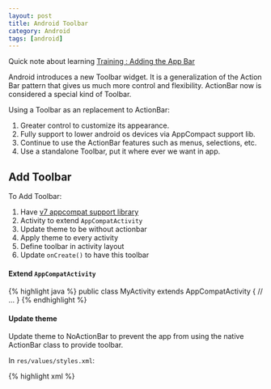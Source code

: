 ```yaml
---
layout: post
title: Android Toolbar
category: Android
tags: [android]
---
```


Quick note about learning [Training : Adding the App Bar](https://developer.android.com/training/appbar/index.html)

Android introduces a new Toolbar widget. It is a generalization of the Action Bar pattern that gives us much more control and flexibility. ActionBar now is considered a special kind of Toolbar.

Using a Toolbar as an replacement to ActionBar:

1. Greater control to customize its appearance.
2. Fully support to lower android os devices via AppCompact support lib.
3. Continue to use the ActionBar features such as menus, selections, etc. 
4. Use a standalone Toolbar, put it where ever we want in app.

## Add Toolbar

To Add Toolbar:

1. Have [v7 appcompat support library](https://developer.android.com/topic/libraries/support-library/features.html#v7-appcompat)
2. Activity to extend `AppCompatActivity`
3. Update theme to be without actionbar
4. Apply theme to every activity
5. Define toolbar in activity layout
6. Update `onCreate()` to have this toolbar

#### Extend `AppCompatActivity`

{% highlight java %}
public class MyActivity extends AppCompatActivity {
    // ...
}
{% endhighlight %}

#### Update theme

Update theme to NoActionBar to prevent the app from using the native ActionBar class to provide toolbar.

In `res/values/styles.xml`:

{% highlight xml %}
<!-- Theme for activity -->
<style name="AppTheme.NoActionBar">
    <item name="windowActionBar">false</item>
    <item name="windowNoTitle">true</item>
</style>

<!-- Theme for toolbar -->
<style name="AppTheme.AppBarOverlay" parent="ThemeOverlay.AppCompat.Dark.ActionBar" />

<!-- Theme for toolbar popup menu -->
<style name="AppTheme.PopupOverlay" parent="ThemeOverlay.AppCompat.Light" />
{% endhighlight %}

#### Update `AndroidManifest.xml`

Make sure all `<activity>` has the AppTheme.`NoActionBar` theme 

{% highlight xml %}
android:theme="@style/AppTheme.NoActionBar"
{% endhighlight %}

#### Update activity layout

* `android:theme` sets theme for the whole toolbar.
* `app:popupTheme` sets theme for the toolbar overflow menu.

{% highlight xml %}
<android.support.v7.widget.Toolbar
   android:id="@+id/my_toolbar"
   android:layout_width="match_parent"
   android:layout_height="?attr/actionBarSize"
   android:background="?attr/colorPrimary"
   android:elevation="4dp"
   android:theme="@style/ThemeOverlay.AppCompat.ActionBar"
   app:popupTheme="@style/ThemeOverlay.AppCompat.Light"/> 
{% endhighlight %}

> Elevation 4dp is recommanded by [Material Design specification](https://www.google.com/design/spec/what-is-material/elevation-shadows.html#elevation-shadows-shadows) 

#### Update `onCreate()`

{% highlight java %}
@Override
protected void onCreate(Bundle savedInstanceState) {
    super.onCreate(savedInstanceState);
    setContentView(R.layout.activity_my);

    Toolbar myToolbar = (Toolbar) findViewById(R.id.my_toolbar);
    setSupportActionBar(myToolbar);
} 
{% endhighlight %}

## Add Action Buttons

To add action buttons:
 
1. Update menu layout xml in `res/menu/` to have this button
2. Update `onOptionsItemSelected()` to add listener

#### Update menu layout xml

Button will appear directly in toolbar or in overflow menu according to:

* `app:showAsAction="ifRoom"` - button will be displayed on toolbar if there is enough room in the toolbar; if not, it will be in overflow menu.
* `app:showAsAction="never"` - Only in the overflow menu.

{% highlight xml %}
<menu xmlns:android="http://schemas.android.com/apk/res/android"
    xmlns:app="http://schemas.android.com/apk/res-auto"
    xmlns:tools="http://schemas.android.com/tools"
    tools:context="com.example.chuandong.myapplication.MainActivity">

    <!-- in toolbar if there is room -->
    <item
        android:id="@+id/item_a"
        android:icon="@mipmap/ic_launcher"
        android:title="@string/action_settings"
        app:showAsAction="ifRoom"/>

    <!-- in overflow menu -->
    <item
        android:id="@+id/item_b"
        android:orderInCategory="100"
        android:title="@string/action_settings"
        app:showAsAction="never" />

</menu>
{% endhighlight %}

#### Update `onOptionsItemSelected()` to add Listener

{% highlight java %}
@Override
public boolean onOptionsItemSelected(MenuItem item) {

    switch (item.getItemId()) {
        case R.id.item_a:
            // ToDo
            return true;

        case R.id.item_b:
            // ToDo
            return true;

        default:
            // ToDo
            return super.onOptionsItemSelected(item);

    }
}
{% endhighlight %}

### Adding an Up Action

Up button in toolbar is for all activities (except the main one) to **navigate to the parent activity**.

Two steps:

1. Declare a Parent Activity
2. Enable the Up button for an activity

#### Declare a Parent Activity

In `AndroidManifest.xml`:

* For higher than Android 4.1 (API level 16), using `android:parentActivityName`.
* For older version, using `<meta-data>` name-value pair, where name is `android.support.PARENT_ACTIVITY` with value the name of the parent activity.

{% highlight xml %}
<application ... >
    ...

    <!-- The main/home activity (it has no parent activity) -->
    <activity
        android:name="com.example.myfirstapp.MainActivity" ...>
        ...
    </activity>

    <!-- A child of the main activity -->
    <activity
        android:name="com.example.myfirstapp.MyChildActivity"
        android:label="@string/title_activity_child"
        android:parentActivityName="com.example.myfirstapp.MainActivity" >

        <!-- Parent activity meta-data to support 4.0 and lower -->
        <meta-data
            android:name="android.support.PARENT_ACTIVITY"
            android:value="com.example.myfirstapp.MainActivity" />
    </activity>
</application>
{% endhighlight %}

#### Enable Up button

{% highlight java %}
@Override
protected void onCreate(Bundle savedInstanceState) {
    super.onCreate(savedInstanceState);
    setContentView(R.layout.activity_my);

    Toolbar myToolbar = (Toolbar) findViewById(R.id.my_toolbar);
    setSupportActionBar(myToolbar);

    // Get a support ActionBar corresponding to this toolbar
    ActionBar actionbar = getSupportActionBar();

    // Enable the Up button
    actionbar.setDisplayHomeAsUpEnabled(true);
} 
{% endhighlight %}

## Action Views

It is an action providing rich functionality. For example, a search action view allows the user to type their search text in toolbar, without having to change activities or fragments.

1. Add `<item>` in toolbar menu resource
2. Update `onCreateOptionsMenu()` to add event listener

#### Update toolbar menu resource

To add an action view, create an `<item>` element in the toolbar's menu resource. Then add one of the following two attributes to the element:

* `actionViewClass` - The class of a widget that implements the action.
* `actionLayout` - A layout resource describing the action's components.

Set `showAsAction` to either `ifRoom|collapseActionView` or `never|collapseActionView`. 

The `collapseActionView` indicates how to display the widget when the user is not interacting with it: If the widget is on toolbar, the app should display the widget as an icon. If the widget is in the overflow menu, the app should display the widget as a menu item. When the user interacts with the action view, it expands to fill toolbar.

{% highlight xml %}
<item android:id="@+id/action_search"
     android:title="@string/action_search"
     android:icon="@drawable/ic_search"
     app:showAsAction="ifRoom|collapseActionView"
     app:actionViewClass="android.support.v7.widget.SearchView" />
{% endhighlight %}     
     
#### Update `onCreateOptionsMenu()`

Update `onCreateOptionsMenu()` in activity to add event listener

{% highlight java %}
@Override
public boolean onCreateOptionsMenu(Menu menu) {
    getMenuInflater().inflate(R.menu.main_activity_actions, menu);

    MenuItem searchItem = menu.findItem(R.id.action_search);
    SearchView searchView =
            (SearchView) MenuItemCompat.getActionView(searchItem);

    // Configure the search info and add any event listeners...

    return super.onCreateOptionsMenu(menu);
}
{% endhighlight %}

#### Listener to action view collapse/expanded

If we want to do something when action view collapses/expands:

1. Define and override `OnActionExpandListener`
2. Add this listener to action view item

{% highlight java %}
@Override
public boolean onCreateOptionsMenu(Menu menu) {
    getMenuInflater().inflate(R.menu.options, menu);
    // ...

    // Define the listener
    OnActionExpandListener expandListener = new OnActionExpandListener() {
        @Override
        public boolean onMenuItemActionCollapse(MenuItem item) {
            // Do something when action item collapses
            return true;  // Return true to collapse action view
        }

        @Override
        public boolean onMenuItemActionExpand(MenuItem item) {
            // Do something when expanded
            return true;  // Return true to expand action view
        }
    };

    // Get the MenuItem for the action item
    MenuItem actionMenuItem = menu.findItem(R.id.myActionItem);

    // Assign the listener to that action item
    MenuItemCompat.setOnActionExpandListener(actionMenuItem, expandListener);

    // Any other things you have to do when creating the options menu…

    return true;
}
{% endhighlight %}

## Action Providers

It is an action with its own customized layout. When user clicks it, the action provider controls the action's behavior in any way we want. For example, the action provider might respond to a click by displaying a menu.

{% highlight xml %}
<item android:id="@+id/action_share"
    android:title="@string/share"
    app:showAsAction="ifRoom"
    app:actionProviderClass="android.support.v7.widget.ShareActionProvider"/>
{% endhighlight %}

To create a custom action provider, see [here](https://developer.android.com/reference/android/support/v4/view/ActionProvider.html). 

To configure a ShareActionProvider, see [here](https://developer.android.com/reference/android/support/v7/widget/ShareActionProvider.html).

## Ref

* [What is the difference between Action Bar and newly introduced Toolbar?](http://stackoverflow.com/questions/27665018/what-is-the-difference-between-action-bar-and-newly-introduced-toolbar)

